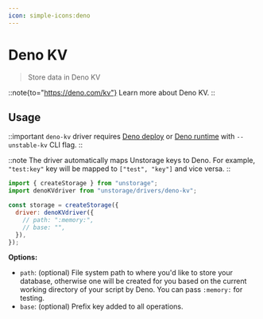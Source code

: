 ```yaml
---
icon: simple-icons:deno
---
```


# Deno KV

> Store data in Deno KV

::note{to="https://deno.com/kv"}
Learn more about Deno KV.
::

## Usage

::important
`deno-kv` driver requires [Deno deploy](https://docs.deno.com/deploy/kv/manual/on_deploy/) or [Deno runtime](https://docs.deno.com/runtime/) with `--unstable-kv` CLI flag.
::

::note
The driver automatically maps Unstorage keys to Deno. For example, `"test:key"` key will be mapped to `["test", "key"]` and vice versa.
::

```js
import { createStorage } from "unstorage";
import denoKVdriver from "unstorage/drivers/deno-kv";

const storage = createStorage({
  driver: denoKVdriver({
    // path: ":memory:",
    // base: "",
  }),
});
```

**Options:**

- `path`: (optional) File system path to where you'd like to store your database, otherwise one will be created for you based on the current working directory of your script by Deno. You can pass `:memory:` for testing.
- `base`: (optional) Prefix key added to all operations.
